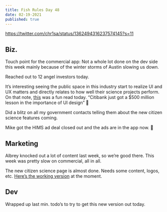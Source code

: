 ```yaml
---
title: Fish Rules Day 48
date: 02-19-2021
published: true
---
```


https://twitter.com/chr1sa/status/1362494316237574145?s=11

## Biz.

Touch point for the commercial app: Not a whole lot done on the dev side this week mainly because of the winter storms of Austin slowing us down.  

Reached out to 12 angel investors today.

It’s interesting seeing the public space in this industry start to realize UI and UX matters and directly relates to how well their science projects perform.  On that note, [this][1] was a fun read today. “Citibank just got a $500 million lesson in the importance of UI design” 🤣

Did a blitz on all my government contacts telling them about the new citizen science features coming.

Mike got the HIMS ad deal closed out and the ads are in the app now. 💪

## Marketing

Albrey knocked out a lot of content last week, so we’re good there.  This week was pretty slow on commercial, all in all.

The new citizen science page is almost done.  Needs some content, logos, etc.  [Here’s the working version][2] at the moment.

## Dev

Wrapped up last min. todo’s to try to get this new version out today.

[1]:	https://arstechnica.com/tech-policy/2021/02/citibank-just-got-a-500-million-lesson-in-the-importance-of-ui-design/
[2]:	https://fishrulesapp.com/citizenscience